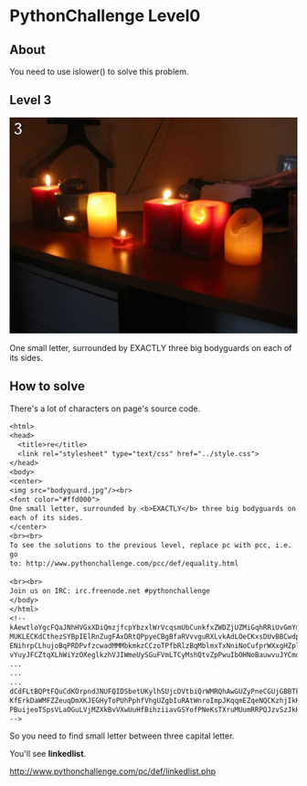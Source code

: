# PythonChallenge Level0

## About
You need to use islower() to solve this problem.

## Level 3
![bodyguard.jpg](./bodyguard.jpg)

One small letter, surrounded by EXACTLY three big bodyguards on each of its sides.

## How to solve
There's a lot of characters on page's source code.
```
<html>
<head>
  <title>re</title>
  <link rel="stylesheet" type="text/css" href="../style.css">
</head>
<body>
<center>
<img src="bodyguard.jpg"/><br>
<font color="#ffd000">
One small letter, surrounded by <b>EXACTLY</b> three big bodyguards on
each of its sides.
</center>
<br><br>
To see the solutions to the previous level, replace pc with pcc, i.e. go
to: http://www.pythonchallenge.com/pcc/def/equality.html

<br><br>
Join us on IRC: irc.freenode.net #pythonchallenge
</body>
</html>
<!--
kAewtloYgcFQaJNhHVGxXDiQmzjfcpYbzxlWrVcqsmUbCunkfxZWDZjUZMiGqhRRiUvGmYmvnJIHEmbT
MUKLECKdCthezSYBpIElRnZugFAxDRtQPpyeCBgBfaRVvvguRXLvkAdLOeCKxsDUvBBCwdpMMWmuELeG
ENihrpCLhujoBqPRDPvfzcwadMMMbkmkzCCzoTPfbRlzBqMblmxTxNniNoCufprWXxgHZpldkoLCrHJq
vYuyJFCZtqXLhWiYzOXeglkzhVJIWmeUySGuFVmLTCyMshQtvZpPwuIbOHNoBauwvuJYCmqznOBgByPw
...
...
...
dCdFLtBQPtFQuCdKOrpndJNUFQIDSbetUKylhSUjcDVtbiQrWMRQhAwGUZyPneCGUjGBBTkLqxLAXXtB
KfErkDaWMFZZeuqDmXKJEGHyToPUhPphfVhgUZgbIuRAtWnroImpJKqqmEZqeNQCKzhjIkKQHURWLXFw
PBuijeoTSpsVLaOGuLVjMZXkBvVXwUuHfBihziiavGSYofPNeKsTXruMUumRRPQJzvSzJkKbtSipiqBd
-->
```
So you need to find small letter between three capital letter.

You'll see **linkedlist**.

http://www.pythonchallenge.com/pc/def/linkedlist.php
